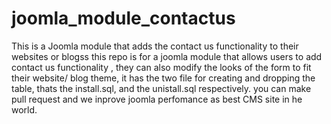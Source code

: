 # joomla_module_contactus
This is a Joomla module that adds the contact us functionality to their websites or blogss this repo is for a joomla module that allows users to add contact us functionality , they can also modify the looks of the form to fit their website/ blog theme, it has the two file for creating and dropping the table, thats the install.sql, and the unistall.sql respectively.
you can make pull request and we inprove joomla perfomance as best CMS site in he world.
